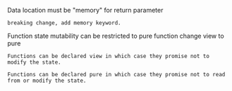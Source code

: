Data location must be "memory" for return parameter

    breaking change, add memory keyword.

Function state mutability can be restricted to pure function
    change view to pure


    Functions can be declared view in which case they promise not to modify the state.

    Functions can be declared pure in which case they promise not to read from or modify the state.


